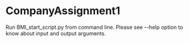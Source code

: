 # CompanyAssignment1

Run BMI_start_script.py from command line. 
Please see --help option to know about input and output arguments.
